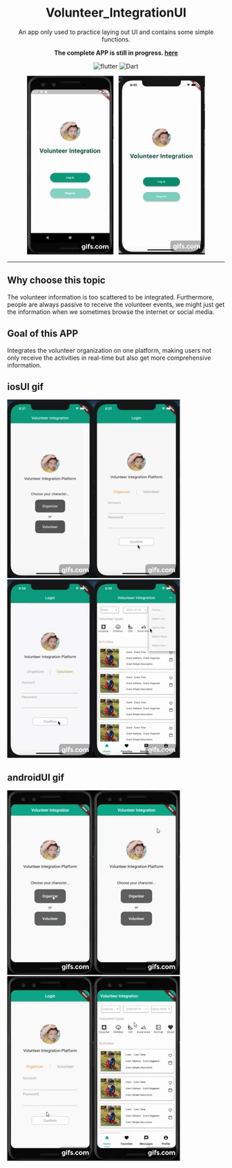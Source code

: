 # <div align="center"> Volunteer_IntegrationUI</div>

<div align="center">An app only used to practice laying out UI and contains some simple functions.

**The complete APP is still in progress. [here](https://github.com/roger7904/Flutter_Volunteer_Integration)**



![flutter](https://img.shields.io/badge/Flutter-Framework-green?logo=flutter)
![Dart](https://img.shields.io/badge/Dart-Language-blue?logo=dart)

<img src="docs/androidhome.gif" width="200" height="412"/>
&nbsp;
<img src="docs/ioshome.gif" width="200" height="412"/>

</div>




***

## Why choose this topic

The volunteer information is too scattered to be integrated.
Furthermore, people are always passive to receive the volunteer events, we might just get the information when we sometimes browse the internet or social media.

## Goal of this APP

Integrates the volunteer organization on one platform, making users not only receive the activities in real-time but also get more comprehensive information.

## iosUI gif

![ios1](docs/ios1.gif)![ios2](docs/ios2.gif)![ios3](docs/ios3.gif)![ios4](docs/ios4.gif)

## androidUI gif

![android1](docs/android1.gif)![android2](docs/android2.gif)![android3](docs/android3.gif)![android4](docs/android4.gif)
